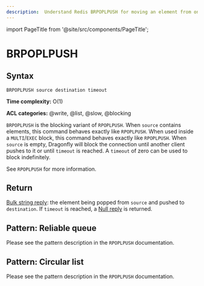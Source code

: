 ```yaml
---
description:  Understand Redis BRPOPLPUSH for moving an element from one list to another with blocking.
---
```

import PageTitle from '@site/src/components/PageTitle';

# BRPOPLPUSH

<PageTitle title="Redis BRPOPLPUSH Command (Documentation) | Dragonfly" />

## Syntax

    BRPOPLPUSH source destination timeout

**Time complexity:** O(1)

**ACL categories:** @write, @list, @slow, @blocking

`BRPOPLPUSH` is the blocking variant of `RPOPLPUSH`.
When `source` contains elements, this command behaves exactly like `RPOPLPUSH`.
When used inside a `MULTI`/`EXEC` block, this command behaves exactly like `RPOPLPUSH`.
When `source` is empty, Dragonfly will block the connection until another client
pushes to it or until `timeout` is reached. A `timeout` of zero can be used to block indefinitely.

See `RPOPLPUSH` for more information.

## Return

[Bulk string reply](https://redis.io/docs/reference/protocol-spec/#bulk-strings): the element being popped from `source` and pushed to `destination`.
If `timeout` is reached, a [Null reply](https://redis.io/docs/reference/protocol-spec/#bulk-strings) is returned.

## Pattern: Reliable queue

Please see the pattern description in the `RPOPLPUSH` documentation.

## Pattern: Circular list

Please see the pattern description in the `RPOPLPUSH` documentation.
